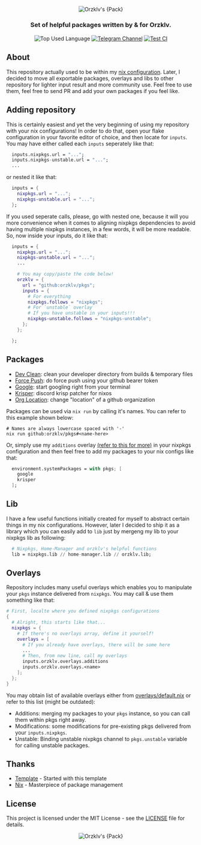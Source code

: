 <p align="center">
    <img src=".github/assets/header.png" alt="Orzklv's {Pack}">
</p>

<p align="center">
    <h3 align="center">Set of helpful packages written by & for Orzklv.</h3>
</p>

<p align="center">
    <img align="center" src="https://img.shields.io/github/languages/top/orzklv/pkgs?style=flat&logo=nixos&logoColor=ffffff&labelColor=242424&color=242424" alt="Top Used Language">
    <a href="https://t.me/orzklvb"><img align="center" src="https://img.shields.io/badge/Chat-grey?style=flat&logo=telegram&logoColor=ffffff&labelColor=242424&color=242424" alt="Telegram Channel"></a>
    <a href="https://github.com/orzklv/nix/actions/workflows/test.yml"><img align="center" src="https://img.shields.io/github/actions/workflow/status/orzklv/pkgs/test.yml?style=flat&logo=github&logoColor=ffffff&labelColor=242424&color=242424" alt="Test CI"></a>
</p>

## About

This repository actually used to be within my [nix configuration](https://github.com/orzklv/nix). Later, I decided to move all exportable packages, overlays and libs to other repository for lighter input result and more community use. Feel free to use them, feel free to send PR and add your own packages if you feel like.

## Adding repository

This is certainly easiest and yet the very beginning of using my repository with your nix configurations! In order to do that, open your flake configuration in your favorite editor of choice, and then locate for `inputs`. You may have either called each `inputs` seperately like that:

```nix
  inputs.nixpkgs.url = "...";
  inputs.nixpkgs-unstable.url = "...";
  ...
```

or nested it like that:

```nix
  inputs = {
    nixpkgs.url = "...";
    nixpkgs-unstable.url = "...";
  };
```

If you used seperate calls, please, go with nested one, because it will you more convenience when it comes to aligning nixpkgs dependencies to avoid having multiple nixpkgs instances, in a few words, it will be more readable. So, now inside your inputs, do it like that:

```nix
  inputs = {
    nixpkgs.url = "...";
    nixpkgs-unstable.url = "...";
    ...

    # You may copy/paste the code below!
    orzklv = {
      url = "github:orzklv/pkgs";
      inputs = {
        # For everything
        nixpkgs.follows = "nixpkgs";
        # For `unstable` overlay
        # If you have unstable in your inputs!!!
        nixpkgs-unstable.follows = "nixpkgs-unstable";
      };
    };

  };
```

## Packages

- [Dev Clean](./packages/dev-clean/default.nix): clean your developer directory from builds & temporary files
- [Force Push](./packages/force-push/default.nix): do force push using your github bearer token
- [Google](./packages/google/default.nix): start googling right from your terminal
- [Krisper](./packages/krisper/default.nix): discord krisp patcher for nixos
- [Org Location](./packages/org-location/default.nix): change "location" of a github organization

Packages can be used via `nix run` by calling it's names. You can refer to this example shown below:

```shell
# Names are always lowercase spaced with '-'
nix run github:orzklv/pkgs#<name-here>
```

Or, simply use my `additions` overlay [(refer to this for more)](#overlays) in your nixpkgs configuration and then feel free to add my packages to your nix configs like that:

```nix
  environment.systemPackages = with pkgs; [
    google
    krisper
  ];
```

## Lib

I have a few useful functions initially created for myself to abstract certain things in my nix configurations. However, later I decided to ship it as a library which you can easily add to `lib` just by mergeng my lib to your nixpkgs lib as following:

```nix
  # Nixpkgs, Home-Manager and orzklv's helpful functions
  lib = nixpkgs.lib // home-manager.lib // orzklv.lib;
```

## Overlays

Repository includes many useful overlays which enables you to manipulate your `pkgs` instance delivered from `nixpkgs`. You may call & use them something like that:

```nix
# First, localte where you defined nixpkgs configurations
{
  # Alright, this starts like that...
  nixpkgs = {
    # If there's no overlays array, define it yourself!
    overlays = [
      # If you already have overlays, there will be some here
      ...
      # Then, from new line, call my overlays
      inputs.orzklv.overlays.additions
      inputs.orzklv.overlays.<name>
    ];
  };
}
```

You may obtain list of available overlays either from [overlays/default.nix](./overlays/default.nix) or refer to this list (might be outdated):

- Additions: merging my packages to your `pkgs` instance, so you can call them within pkgs right away.
- Modifications: some modifications for pre-existing pkgs delivered from your `inputs.nixpkgs`.
- Unstable: Binding unstable nixpkgs channel to `pkgs.unstable` variable for calling unstable packages.

## Thanks

- [Template](https://github.com/xinux-org/templates) - Started with this template
- [Nix](https://nixos.org/) - Masterpiece of package management

## License

This project is licensed under the MIT License - see the [LICENSE](license) file for details.

<p align="center">
    <img src=".github/assets/footer.png" alt="Orzklv's {Pack}">
</p>
